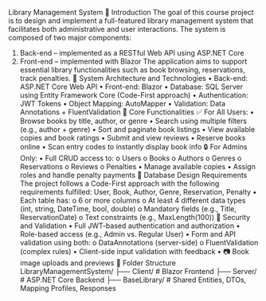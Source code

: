 Library Management System
🔹 Introduction
The goal of this course project is to design and implement a full-featured library management system that facilitates both administrative and user interactions. The system is composed of two major components:
1.	Back-end – implemented as a RESTful Web API using ASP.NET Core
2.	Front-end – implemented with Blazor
The application aims to support essential library functionalities such as book browsing, reservations, track penalties.
🔹 System Architecture and Technologies
•	Back-end: ASP.NET Core Web API
•	Front-end: Blazor
•	Database: SQL Server using Entity Framework Core (Code-First approach)
•	Authentication: JWT Tokens
•	Object Mapping: AutoMapper
•	Validation: Data Annotations + FluentValidation
🔹 Core Functionalities
✅ For All Users:
•	Browse books by title, author, or genre
•	Search using multiple filters (e.g., author + genre)
•	Sort and paginate book listings
•	View available copies and book ratings
•	Submit and view reviews
•	Reserve books online
•	Scan entry codes to instantly display book info
🔒 For Admins Only:
•	Full CRUD access to:
o	Users
o	Books
o	Authors
o	Genres
o	Reservations
o	Reviews
o	Penalties
•	Manage available copies
•	Assign roles and handle penalty payments
🔹 Database Design Requirements
The project follows a Code-First approach with the following requirements fulfilled:
User, Book, Author, Genre, Reservation, Penalty
•	Each table has:
o	6 or more columns
o	At least 4 different data types (int, string, DateTime, bool, double)
o	Mandatory fields (e.g., Title, ReservationDate)
o	Text constraints (e.g., MaxLength(100))
🔹 Security and Validation
•	Full JWT-based authentication and authorization
•	Role-based access (e.g., Admin vs. Regular User)
•	Form and API validation using both:
o	DataAnnotations (server-side)
o	FluentValidation (complex rules)
•	Client-side input validation with feedback
•	📷 Book image uploads and previews
🔹 Folder Structure
LibraryManagementSystem/
├── Client/          # Blazor Frontend
├── Server/          # ASP.NET Core Backend
├── BaseLibrary/     # Shared Entities, DTOs, Mapping Profiles, Responses


